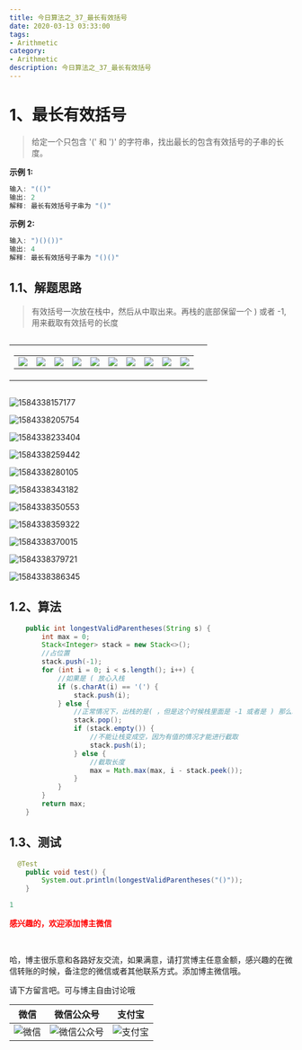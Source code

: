 ```yaml
---
title: 今日算法之_37_最长有效括号
date: 2020-03-13 03:33:00
tags: 
- Arithmetic
category: 
- Arithmetic
description: 今日算法之_37_最长有效括号
---
```




# 1、最长有效括号
> 给定一个只包含 '(' 和 ')' 的字符串，找出最长的包含有效括号的子串的长度。



**示例 1:**

```java
输入: "(()"
输出: 2
解释: 最长有效括号子串为 "()"
```


**示例 2:**

```java
输入: ")()())"
输出: 4
解释: 最长有效括号子串为 "()()"
```



## 1.1、解题思路 

> 有效括号一次放在栈中，然后从中取出来。再栈的底部保留一个 ) 或者 -1,用来截取有效括号的长度



<div id="butong_net_left" style="overflow:hidden;width:500px;">
<table cellpadding="0" cellspacing="0" border="0">
<tr><td id="butong_net_left1" valign="top" align="center">
<table cellpadding="2" cellspacing="0" border="0">
<tr align="center">
<td><img src="<img src="https://raw.githubusercontent.com/HealerJean/HealerJean.github.io/master/blogImages/1584338157177.png"></td>
<td><img src="https://raw.githubusercontent.com/HealerJean/HealerJean.github.io/master/blogImages/1584338205754.png"></td>
<td><img src="https://raw.githubusercontent.com/HealerJean/HealerJean.github.io/master/blogImages/1584338233404.png"></td>
<td><img src="https://raw.githubusercontent.com/HealerJean/HealerJean.github.io/master/blogImages/1584338259442.png"></td>
<td><img src="https://raw.githubusercontent.com/HealerJean/HealerJean.github.io/master/blogImages/1584338280105.png"></td>
<td><img src="https://raw.githubusercontent.com/HealerJean/HealerJean.github.io/master/blogImages/1584338343182.png"></td>
<td><img src="https://raw.githubusercontent.com/HealerJean/HealerJean.github.io/master/blogImages/1584338350553.png"></td>
<td><img src="https://raw.githubusercontent.com/HealerJean/HealerJean.github.io/master/blogImages/1584338359322.png"></td>
<td><img src="https://raw.githubusercontent.com/HealerJean/HealerJean.github.io/master/blogImages/1584338370015.png"></td>
<td><img src="https://raw.githubusercontent.com/HealerJean/HealerJean.github.io/master/blogImages/1584338386345.png"></td>
</tr>
</table>
</td>
<td id="butong_net_left2" valign="top"></td>
</tr>
</table>
</div>
<script>
var speed=30//速度数值越大速度越慢
butong_net_left2.innerHTML=butong_net_left1.innerHTML
function Marquee3(){
if(butong_net_left2.offsetWidth-butong_net_left.scrollLeft<=0)
butong_net_left.scrollLeft-=butong_net_left1.offsetWidth
else{
butong_net_left.scrollLeft++
}
}
var MyMar3=setInterval(Marquee3,speed)
butong_net_left.οnmοuseοver=function() {clearInterval(MyMar3)}
butong_net_left.οnmοuseοut=function() {MyMar3=setInterval(Marquee3,speed)}
</script>









![1584338157177](https://raw.githubusercontent.com/HealerJean/HealerJean.github.io/master/blogImages/1584338157177.png)



![1584338205754](https://raw.githubusercontent.com/HealerJean/HealerJean.github.io/master/blogImages/1584338205754.png)





![1584338233404](https://raw.githubusercontent.com/HealerJean/HealerJean.github.io/master/blogImages/1584338233404.png)



![1584338259442](https://raw.githubusercontent.com/HealerJean/HealerJean.github.io/master/blogImages/1584338259442.png)





![1584338280105](https://raw.githubusercontent.com/HealerJean/HealerJean.github.io/master/blogImages/1584338280105.png)





![1584338343182](https://raw.githubusercontent.com/HealerJean/HealerJean.github.io/master/blogImages/1584338343182.png)



![1584338350553](https://raw.githubusercontent.com/HealerJean/HealerJean.github.io/master/blogImages/1584338350553.png)



![1584338359322](https://raw.githubusercontent.com/HealerJean/HealerJean.github.io/master/blogImages/1584338359322.png)



![1584338370015](https://raw.githubusercontent.com/HealerJean/HealerJean.github.io/master/blogImages/1584338370015.png)





![1584338379721](https://raw.githubusercontent.com/HealerJean/HealerJean.github.io/master/blogImages/1584338379721.png)







![1584338386345](https://raw.githubusercontent.com/HealerJean/HealerJean.github.io/master/blogImages/1584338386345.png)














## 1.2、算法

```java
    public int longestValidParentheses(String s) {
        int max = 0;
        Stack<Integer> stack = new Stack<>();
        //占位置
        stack.push(-1);
        for (int i = 0; i < s.length(); i++) {
            //如果是 ( 放心入栈
            if (s.charAt(i) == '(') {
                stack.push(i);
            } else {
                //正常情况下，出栈的是( ，但是这个时候栈里面是 -1 或者是 ) 那么取出来栈就变成空了，所以如果是空的情况，还会把它放进去
                stack.pop();
                if (stack.empty()) {
                    //不能让栈变成空，因为有值的情况才能进行截取
                    stack.push(i);
                } else {
                    //截取长度
                    max = Math.max(max, i - stack.peek());
                }
            }
        }
        return max;
    }
```




## 1.3、测试 

```java
  @Test
    public void test() {
        System.out.println(longestValidParentheses("()"));
    }

1
```








  **<font  color="red">感兴趣的，欢迎添加博主微信 </font>**       

​    

哈，博主很乐意和各路好友交流，如果满意，请打赏博主任意金额，感兴趣的在微信转账的时候，备注您的微信或者其他联系方式。添加博主微信哦。    

请下方留言吧。可与博主自由讨论哦   



|微信 | 微信公众号|支付宝|
|:-------:|:-------:|:------:|
| ![微信](https://raw.githubusercontent.com/HealerJean/HealerJean.github.io/master/assets/img/tctip/weixin.jpg)|![微信公众号](https://raw.githubusercontent.com/HealerJean/HealerJean.github.io/master/assets/img/my/qrcode_for_gh_a23c07a2da9e_258.jpg)|![支付宝](https://raw.githubusercontent.com/HealerJean/HealerJean.github.io/master/assets/img/tctip/alpay.jpg) |



<link rel="stylesheet" href="https://unpkg.com/gitalk/dist/gitalk.css">

<script src="https://unpkg.com/gitalk@latest/dist/gitalk.min.js"></script> 
<div id="gitalk-container"></div>    
 <script type="text/javascript">
    var gitalk = new Gitalk({
		clientID: `1d164cd85549874d0e3a`,
		clientSecret: `527c3d223d1e6608953e835b547061037d140355`,
		repo: `HealerJean.github.io`,
		owner: 'HealerJean',
		admin: ['HealerJean'],
		id: 'AAAAAAAAAAAAAAA',
    });
    gitalk.render('gitalk-container');
</script> 

